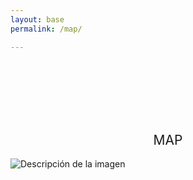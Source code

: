 ```yaml
---
layout: base
permalink: /map/

---
```

<br>
<br>
<br>
<br>
<br>
<h2 style="font-weight: 400; text-align: center">MAP</h2>


<img src="https://germanhci.github.io/website/assets/img/map.svg" alt="Descripción de la imagen" >
